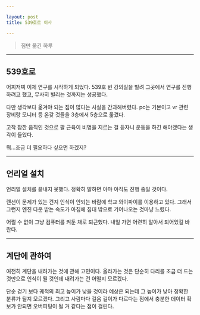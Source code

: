 ```yaml
---

layout: post
title: 539호로 이사

---
```


> 짐만 옮긴 하루

-----

## 539호로

어찌저찌 이제 연구를 시작하게 되었다. 539호 빈 강의실을 빌려 그곳에서 연구를 진행하려고 했고, 무사히 빌리는 것까지는 성공했다.

다만 생각보다 옮겨야 되는 짐이 많다는 사실을 간과해버렸다. pc는 기본이고 vr 관련 장비랑 모니터 등 온갖 것들을 3층에서 5층으로 옮겼다.

고작 잠깐 움직인 것으로 팔 근육이 비명을 지르는 걸 듣자니 운동을 하긴 해야겠다는 생각이 들었다.

뭐...조금 더 필요하다 싶으면 하겠지?

-----

## 언리얼 설치

언리얼 설치를 끝내지 못했다. 정확히 말하면 아마 아직도 진행 중일 것이다.

랜선이 문제가 있는 건지 인식이 안되는 바람에 학교 와이파이를 이용하고 있다. 그래서 그런지 엔진 다운 받는 속도가 아침에 침대 밖으로 기어나오는 것마냥 느렸다. 

어쩔 수 없이 그냥 컴퓨터를 켜둔 채로 퇴근했다. 내일 가면 어련히 알아서 되어있길 바란다.

-----

## 계단에 관하여

여전히 계단을 내려가는 것에 관해 고민이다. 올라가는 것은 단순히 다리를 조금 더 드는 것만으로 인식이 될 것인데 내려가는 건 어떨지 모르겠다.

단순 걷기 보다 궤적의 최고 높이가 낮을 것이라 예상은 되는데 그 높이가 낮아 정확한 분류가 될지 모르겠다. 그리고 사람마다 걸음 걸이가 다르다는 점에서 충분한 데이터 확보가 안되면 오버피팅이 될 거 같다는 점이 걸린다.